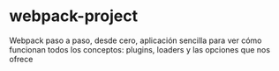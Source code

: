 # webpack-project
Webpack paso a paso, desde cero, aplicación sencilla para ver cómo funcionan todos los conceptos: plugins, loaders y las opciones que nos ofrece
